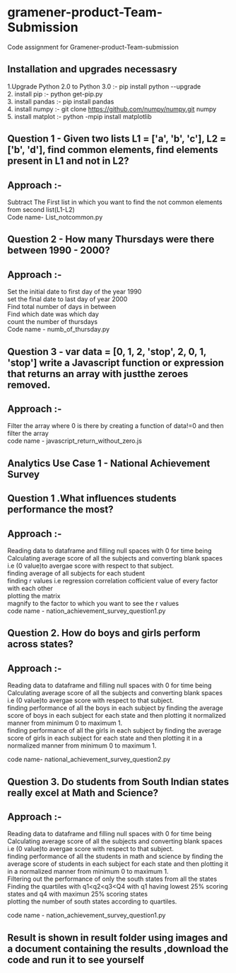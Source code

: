 # gramener-product-Team-Submission
Code assignment for Gramener-product-Team-submission 

## Installation and upgrades necessasry
  1.Upgrade Python 2.0 to Python 3.0 :- pip install python --upgrade
	<br />
  2. install pip :- python get-pip.py 
	<br />
  3. install pandas :- pip install pandas
	<br />
  4. install numpy :- git clone https://github.com/numpy/numpy.git numpy
	<br />
  5. install matplot :- python -mpip install matplotlib
	<br />
  

## Question 1 - Given two lists L1 = ['a', 'b', 'c'], L2 = ['b', 'd'], find common elements, find elements present in L1 and not in L2?
## Approach :-
Subtract The First list in which you want to find the not common elements from second list(L1-L2)
<br />
Code name- List_notcommon.py

## Question 2 - How many Thursdays were there between 1990 - 2000?
## Approach :-
Set the initial date to first day of the year 1990
<br />
set the final date to last day of year 2000<br />
Find total number of days in between<br />
Find which date was which day<br />
count the number of thursdays<br />
Code name - numb_of_thursday.py<br />

## Question 3 - var data = [0, 1, 2, 'stop', 2, 0, 1, 'stop'] write a Javascript function or expression that returns an array with justthe zeroes removed.

## Approach :-
Filter the array where 0 is there by creating a function of data!=0 and then filter the array<br />
code name - javascript_return_without_zero.js

## Analytics Use Case 1 - National Achievement Survey
## Question 1 .What influences students performance the most?
## Approach :-
Reading data to dataframe and filling null spaces with 0 for time being<br />
Calculating average score of all the subjects  and converting blank spaces i.e (0 value)to avergae score with respect to that subject.<br />
finding average of all subjects for each student<br />
finding r values i.e regression correlation cofficient value of every factor with each other<br />
plotting the matrix <br />
magnify to the factor to which you want to see the r values<br />
code name - nation_achievement_survey_question1.py

## Question 2. How do boys and girls perform across states?
## Approach :- 
Reading data to dataframe and filling null spaces with 0 for time being<br />
Calculating average score of all the subjects  and converting blank spaces i.e (0 value)to avergae score with respect to that subject.<br />
finding performance of all the boys  in each subject by finding the average score of boys in each subject for each state and then plotting it normalized manner from minimum 0 to maximum 1.<br />
finding performance of all the girls in each subject by finding the average score of girls in each subject for each state and then plotting it in a normalized manner from minimum 0 to maximum 1.<br />

code name- national_achievement_survey_question2.py

## Question 3. Do students from South Indian states really excel at Math and Science?
## Approach :- 
Reading data to dataframe and filling null spaces with 0 for time being <br />
Calculating average score of all the subjects  and converting blank spaces i.e (0 value)to avergae score with respect to that subject.<br />
finding performance of all the students in math and science by finding the average score of students in each subject for each state and then plotting it in a normalized manner from minimum 0 to maximum 1.<br />
Filtering out the performance of only the south states from all the states<br />
Finding the quartiles with q1<q2<q3<Q4 with q1 having lowest 25% scoring states and q4 with maximun 25% scoring states<br />
plotting the number of south states according to quartiles.<br />

code name - nation_achievement_survey_question1.py

## Result is shown in result folder using images and a document containing the results ,download the code and run it to see yourself





